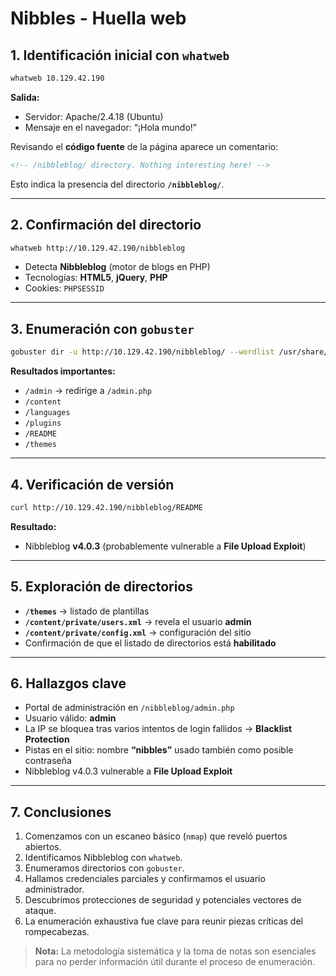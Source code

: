 # Nibbles - Huella web

## 1. Identificación inicial con `whatweb`

```bash
whatweb 10.129.42.190
```

**Salida:**
- Servidor: Apache/2.4.18 (Ubuntu)
- Mensaje en el navegador: “¡Hola mundo!”

Revisando el **código fuente** de la página aparece un comentario:
```html
<!-- /nibbleblog/ directory. Nothing interesting here! -->
```

Esto indica la presencia del directorio **`/nibbleblog/`**.

---

## 2. Confirmación del directorio

```bash
whatweb http://10.129.42.190/nibbleblog
```

- Detecta **Nibbleblog** (motor de blogs en PHP)
- Tecnologías: **HTML5**, **jQuery**, **PHP**
- Cookies: `PHPSESSID`

---

## 3. Enumeración con `gobuster`

```bash
gobuster dir -u http://10.129.42.190/nibbleblog/ --wordlist /usr/share/seclists/Discovery/Web-Content/common.txt
```

**Resultados importantes:**
- `/admin` → redirige a `/admin.php`
- `/content`
- `/languages`
- `/plugins`
- `/README`
- `/themes`

---

## 4. Verificación de versión

```bash
curl http://10.129.42.190/nibbleblog/README
```

**Resultado:**
- Nibbleblog **v4.0.3** (probablemente vulnerable a **File Upload Exploit**)

---

## 5. Exploración de directorios

- **`/themes`** → listado de plantillas
- **`/content/private/users.xml`** → revela el usuario **admin**
- **`/content/private/config.xml`** → configuración del sitio
- Confirmación de que el listado de directorios está **habilitado**

---

## 6. Hallazgos clave

- Portal de administración en `/nibbleblog/admin.php`
- Usuario válido: **admin**
- La IP se bloquea tras varios intentos de login fallidos → **Blacklist Protection**
- Pistas en el sitio: nombre **“nibbles”** usado también como posible contraseña
- Nibbleblog v4.0.3 vulnerable a **File Upload Exploit**

---

## 7. Conclusiones

1. Comenzamos con un escaneo básico (`nmap`) que reveló puertos abiertos.
2. Identificamos Nibbleblog con `whatweb`.
3. Enumeramos directorios con `gobuster`.
4. Hallamos credenciales parciales y confirmamos el usuario administrador.
5. Descubrimos protecciones de seguridad y potenciales vectores de ataque.
6. La enumeración exhaustiva fue clave para reunir piezas críticas del rompecabezas.

> **Nota:** La metodología sistemática y la toma de notas son esenciales para no perder información útil durante el proceso de enumeración.
